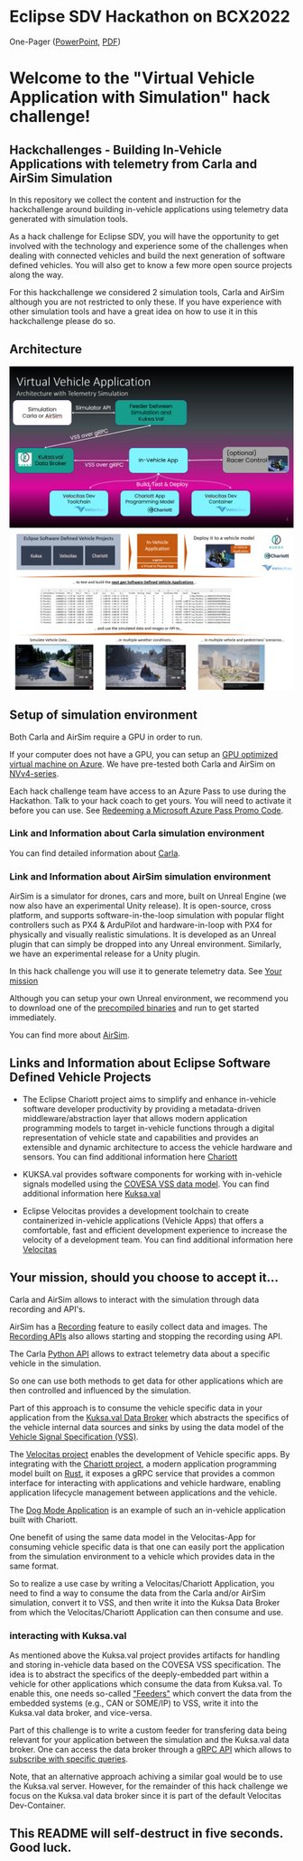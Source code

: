 
# Eclipse SDV Hackathon on BCX2022

One-Pager ([PowerPoint](./assets/BCX_Onepager_Virtual_Vehicle_Application(with_simulation).pptx), [PDF](./assets/BCX_Onepager_Virtual_Vehicle_Application(with_simulation).jpg))

# Welcome to the "Virtual Vehicle Application with Simulation" hack challenge!

## Hackchallenges - Building In-Vehicle Applications with telemetry from Carla and AirSim Simulation

In this repository we collect the content and instruction for the hackchallenge around building in-vehicle applications using telemetry data generated with simulation tools. 

As a hack challenge for Eclipse SDV, you will have the opportunity to get involved with the technology and experience some of the challenges when dealing with connected vehicles and build the next generation of software defined vehicles. You will also get to know a few more open source projects along the way.

For this hackchallenge we considered 2 simulation tools, Carla and AirSim although you are not restricted to only these. If you have experience with other simulation tools and have a great idea on how to use it in this hackchallenge please do so.

## Architecture

![](assets/Virtual_Vehicle_Application_Architecture(1).png)
![](assets/Virtual_Vehicle_Application_Architecture(2).png)
 
## Setup of simulation environment

Both Carla and AirSim require a GPU in order to run. 

If your computer does not have a GPU, you can setup an [GPU optimized virtual machine on Azure](https://learn.microsoft.com/en-us/azure/virtual-machines/sizes-gpu). We have pre-tested both Carla and AirSim on [NVv4-series](https://learn.microsoft.com/en-us/azure/virtual-machines/nvv4-series).

Each hack challenge team have access to an Azure Pass to use during the Hackathon. Talk to your hack coach to get yours.
You will need to activate it before you can use. See [Redeeming a Microsoft Azure Pass Promo Code](https://www.microsoftazurepass.com/Home/HowTo?Length=5).

### Link and Information about Carla simulation environment

You can find detailed information about [Carla](carla.org).

### Link and Information about AirSim simulation environment

AirSim is a simulator for drones, cars and more, built on Unreal Engine (we now also have an experimental Unity release). It is open-source, cross platform, and supports software-in-the-loop simulation with popular flight controllers such as PX4 & ArduPilot and hardware-in-loop with PX4 for physically and visually realistic simulations. It is developed as an Unreal plugin that can simply be dropped into any Unreal environment. Similarly, we have an experimental release for a Unity plugin.

In this hack challenge you will use it to generate telemetry data. See [Your mission](#Your-mission-should-you-choose-to-accept-it) 

Although you can setup your own Unreal environment, we recommend you to download one of the [precompiled binaries](https://github.com/Microsoft/AirSim/releases) and run to get started immediately.

You can find more about [AirSim](https://microsoft.github.io/AirSim/).

## Links and Information about Eclipse Software Defined Vehicle Projects

* The Eclipse Chariott project aims to simplify and enhance in-vehicle software developer productivity by providing a metadata-driven middleware/abstraction layer that allows modern application programming models to target in-vehicle functions through a digital representation of vehicle state and capabilities and provides an extensible and dynamic architecture to access the vehicle hardware and sensors.
You can find additional information here [Chariott](https://github.com/eclipse/chariott)

* KUKSA.val provides software components for working with in-vehicle signals modelled using the [COVESA VSS data model](https://covesa.github.io/vehicle_signal_specification/).
You can find additional information here [Kuksa.val](https://github.com/eclipse/kuksa.val)

* Eclipse Velocitas provides a development toolchain to create containerized in-vehicle applications (Vehicle Apps) that offers a comfortable, fast and efficient development experience to increase the velocity of a development team. 
You can find additional information here [Velocitas](https://github.com/eclipse-velocitas) 

## Your mission, should you choose to accept it...

Carla and AirSim allows to interact with the simulation through data recording and API's.  

AirSim has a [Recording](https://microsoft.github.io/AirSim/settings/#recording) feature to easily collect data and images. The [Recording APIs](https://microsoft.github.io/AirSim/apis/#recording-apis) also allows starting and stopping the recording using API.

The Carla [Python API](https://carla.readthedocs.io/en/latest/python_api/) allows to extract telemetry data about a specific vehicle in the simulation. 

So one can use both methods to get data for other applications which are then controlled and influenced by the simulation. 

Part of this approach is to consume the vehicle specific data in your application from the [Kuksa.val Data Broker](https://github.com/eclipse/kuksa.val/tree/master/kuksa_databroker) which abstracts the specifics of the vehicle internal data sources and sinks by using the data model of the [Vehicle Signal Specification (VSS)](https://covesa.github.io/vehicle_signal_specification/).

The [Velocitas project](https://eclipse-velocitas.github.io/velocitas-docs/) enables the development of Vehicle specific apps. By integrating with the [Chariott project](https://github.com/eclipse/chariott), a modern application programming model built on [Rust](https://www.rust-lang.org/), it exposes a gRPC service that provides a common interface for interacting with applications and vehicle hardware, enabling application lifecycle management between applications and the vehicle.

The [Dog Mode Application](https://github.com/eclipse/chariott/blob/main/examples/applications/README.md) is an example of such an in-vehicle application built with Chariott.   

One benefit of using the same data model in the Velocitas-App for consuming vehicle specific data is that one can easily port the application from the simulation environment to a vehicle which provides data in the same format.

So to realize a use case by writing a Velocitas/Chariott Application, you need to find a way to consume the data from the Carla and/or AirSim simulation, convert it to VSS, and then write it into the Kuksa Data Broker from which the Velocitas/Chariott Application can then consume and use. 

### interacting with Kuksa.val

As mentioned above the Kuksa.val project provides artifacts for handling and storing in-vehicle data based on the COVESA VSS specification. The idea is to abstract the specifics of the deeply-embedded part within a vehicle for other applications which consume the data from Kuksa.val. To enable this, one needs so-called ["Feeders"](https://github.com/eclipse/kuksa.val.feeders) which convert the data from the embedded systems (e.g., CAN or SOME/IP) to VSS, write it into the Kuksa.val data broker, and vice-versa. 

Part of this challenge is to write a custom feeder for transfering data being relevant for your application between the simulation and the Kuksa.val data broker. One can access the data broker through a [gRPC API](https://github.com/eclipse/kuksa.val/tree/master/kuksa_databroker#test-the-broker---run-clientcli) which allows to [subscribe with specific queries](https://github.com/eclipse/kuksa.val/blob/master/kuksa_databroker/doc/QUERY.md). 

Note, that an alternative approach achiving a similar goal would be to use the Kuksa.val server. However, for the remainder of this hack challenge we focus on the Kuksa.val data broker since it is part of the default Velocitas Dev-Container. 

## This README will self-destruct in five seconds. Good luck.